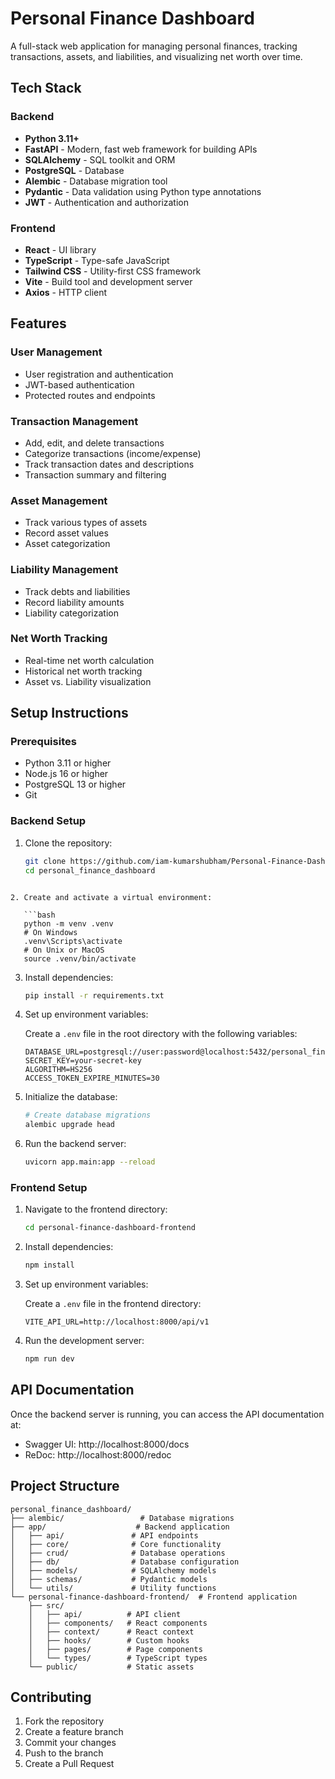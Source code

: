 # Personal Finance Dashboard

A full-stack web application for managing personal finances, tracking transactions, assets, and liabilities, and visualizing net worth over time.

## Tech Stack

### Backend
- **Python 3.11+**
- **FastAPI** - Modern, fast web framework for building APIs
- **SQLAlchemy** - SQL toolkit and ORM
- **PostgreSQL** - Database
- **Alembic** - Database migration tool
- **Pydantic** - Data validation using Python type annotations
- **JWT** - Authentication and authorization

### Frontend
- **React** - UI library
- **TypeScript** - Type-safe JavaScript
- **Tailwind CSS** - Utility-first CSS framework
- **Vite** - Build tool and development server
- **Axios** - HTTP client

## Features

### User Management
- User registration and authentication
- JWT-based authentication
- Protected routes and endpoints

### Transaction Management
- Add, edit, and delete transactions
- Categorize transactions (income/expense)
- Track transaction dates and descriptions
- Transaction summary and filtering

### Asset Management
- Track various types of assets
- Record asset values
- Asset categorization

### Liability Management
- Track debts and liabilities
- Record liability amounts
- Liability categorization

### Net Worth Tracking
- Real-time net worth calculation
- Historical net worth tracking
- Asset vs. Liability visualization

## Setup Instructions

### Prerequisites
- Python 3.11 or higher
- Node.js 16 or higher
- PostgreSQL 13 or higher
- Git

### Backend Setup

1. Clone the repository:

   ```sh
   git clone https://github.com/iam-kumarshubham/Personal-Finance-Dashboard.git
   cd personal_finance_dashboard
```

2. Create and activate a virtual environment:

   ```bash
   python -m venv .venv
   # On Windows
   .venv\Scripts\activate
   # On Unix or MacOS
   source .venv/bin/activate
   ```

3. Install dependencies:

   ```bash
   pip install -r requirements.txt
   ```

4. Set up environment variables:

   Create a `.env` file in the root directory with the following variables:

   ```env
   DATABASE_URL=postgresql://user:password@localhost:5432/personal_finance
   SECRET_KEY=your-secret-key
   ALGORITHM=HS256
   ACCESS_TOKEN_EXPIRE_MINUTES=30
   ```

5. Initialize the database:

   ```bash
   # Create database migrations
   alembic upgrade head
   ```

6. Run the backend server:

   ```bash
   uvicorn app.main:app --reload
   ```

### Frontend Setup

1. Navigate to the frontend directory:

   ```bash
   cd personal-finance-dashboard-frontend
   ```

2. Install dependencies:

   ```bash
   npm install
   ```

3. Set up environment variables:

   Create a `.env` file in the frontend directory:

   ```env
   VITE_API_URL=http://localhost:8000/api/v1
   ```

4. Run the development server:

   ```bash
   npm run dev
   ```

## API Documentation

Once the backend server is running, you can access the API documentation at:
- Swagger UI: http://localhost:8000/docs
- ReDoc: http://localhost:8000/redoc

## Project Structure

```
personal_finance_dashboard/
├── alembic/                 # Database migrations
├── app/                    # Backend application
│   ├── api/               # API endpoints
│   ├── core/              # Core functionality
│   ├── crud/              # Database operations
│   ├── db/                # Database configuration
│   ├── models/            # SQLAlchemy models
│   ├── schemas/           # Pydantic models
│   └── utils/             # Utility functions
└── personal-finance-dashboard-frontend/  # Frontend application
    ├── src/
    │   ├── api/          # API client
    │   ├── components/   # React components
    │   ├── context/      # React context
    │   ├── hooks/        # Custom hooks
    │   ├── pages/        # Page components
    │   └── types/        # TypeScript types
    └── public/           # Static assets
```

## Contributing

1. Fork the repository
2. Create a feature branch
3. Commit your changes
4. Push to the branch
5. Create a Pull Request
